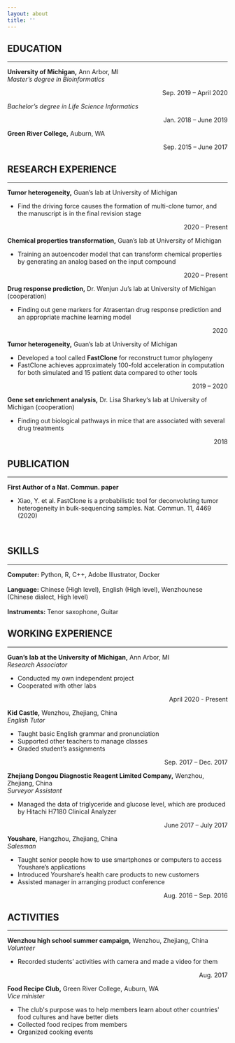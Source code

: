 ```yaml
---
layout: about
title: ''
---
```


## **EDUCATION** 
---
**University of Michigan,** Ann Arbor, MI <br />
*Master’s degree in Bioinformatics*                                               <p style='text-align: right;'> Sep. 2019 – April 2020 </p>

*Bachelor’s degree in Life Science Informatics*                                   <p style='text-align: right;'> Jan. 2018 – June 2019 </p>

**Green River College,** Auburn, WA                                               <p style='text-align: right;'> Sep. 2015 – June 2017 </p>


## **RESEARCH EXPERIENCE**
---
**Tumor heterogeneity,** Guan’s lab at University of Michigan <br />
- Find the driving force causes the formation of multi-clone tumor, and the manuscript is in the final revision stage
<p style='text-align: right;'> 2020 – Present </p>

**Chemical properties transformation,** Guan’s lab at University of Michigan <br />
- Training an autoencoder model that can transform chemical properties by generating an analog based on the input compound
<p style='text-align: right;'> 2020 – Present </p>

**Drug response prediction,** Dr. Wenjun Ju’s lab at University of Michigan (cooperation) <br />
- Finding out gene markers for Atrasentan drug response prediction and an appropriate machine learning model
<p style='text-align: right;'> 2020 </p>

**Tumor heterogeneity,** Guan’s lab at University of Michigan <br />
- Developed a tool called **FastClone** for reconstruct tumor phylogeny 
- FastClone achieves approximately 100-fold acceleration in computation for both simulated and 15 patient data compared to other tools
<p style='text-align: right;'> 2019 – 2020 </p>

**Gene set enrichment analysis,** Dr. Lisa Sharkey‘s lab at University of Michigan (cooperation) <br />
- Finding out biological pathways in mice that are associated with several drug treatments
<p style='text-align: right;'> 2018 </p>


## **PUBLICATION**
---
**First Author of a Nat. Commun. paper** 
- Xiao, Y. et al. FastClone is a probabilistic tool for deconvoluting tumor heterogeneity in bulk-sequencing samples. Nat. Commun. 11, 4469 (2020)
<br />

## **SKILLS** 
---
**Computer:** Python, R, C++, Adobe Illustrator, Docker <br />
<br />
**Language:** Chinese (High level), English (High level), Wenzhounese (Chinese dialect, High level) <br />
<br />
**Instruments:** Tenor saxophone, Guitar
<br />

## **WORKING EXPERIENCE**
---
**Guan’s lab at the University of Michigan,** Ann Arbor, MI <br />
*Research Associator*
- Conducted my own independent project 
- Cooperated with other labs               
<p style='text-align: right;'> April 2020 - Present </p>

**Kid Castle,** Wenzhou, Zhejiang, China <br />
*English Tutor*
- Taught basic English grammar and pronunciation
- Supported other teachers to manage classes  
- Graded student’s assignments                   
<p style='text-align: right;'> Sep. 2017 – Dec. 2017 </p>

**Zhejiang Dongou Diagnostic Reagent Limited Company,** Wenzhou, Zhejiang, China <br />
*Surveyor Assistant*
- Managed the data of triglyceride and glucose level, which are produced by Hitachi H7180 Clinical Analyzer               
<p style='text-align: right;'> June 2017 – July 2017 </p>

**Youshare,** Hangzhou, Zhejiang, China <br />
*Salesman*
- Taught senior people how to use smartphones or computers to access Youshare’s applications
- Introduced Yourshare’s health care products to new customers
- Assisted manager in arranging product conference                  
<p style='text-align: right;'> Aug. 2016 – Sep. 2016 </p>


## **ACTIVITIES**
---
**Wenzhou high school summer campaign,** Wenzhou, Zhejiang, China <br />
*Volunteer*
- Recorded students’ activities with camera and made a video for them
<p style='text-align: right;'> Aug. 2017 </p>

**Food Recipe Club,** Green River College, Auburn, WA <br />
*Vice minister*
- The club's purpose was to help members learn about other countries' food cultures and have better diets
- Collected food recipes from members
- Organized cooking events 





